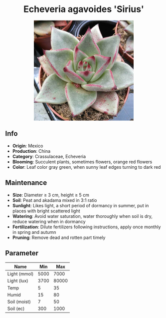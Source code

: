 <h1 align='center'>Echeveria agavoides 'Sirius'</h1>
<p align="center">
    <img 
        align='center'
        width='320'
        src="../images/echeveria agavoides sirius.png" 
        alt='Echeveria agavoides 'Sirius'' />
</p>

## Info

 - **Origin**: Mexico
 - **Production**: China
 - **Category**: Crassulaceae, Echeveria
 - **Blooming**: Succulent plants, sometimes flowers, orange red flowers
 - **Color**: Leaf color gray green, when sunny leaf edges turning to dark red

## Maintenance

 - **Size**: Diameter ≥ 3 cm, height ≥ 5 cm
 - **Soil**: Peat and akadama mixed in 3:1 ratio
 - **Sunlight**: Likes light, a short period of dormancy in summer, put in places with bright scattered light
 - **Watering**: Avoid water saturation, water thoroughly when soil is dry, reduce watering when in dormancy
 - **Fertilization**: Dilute fertilizers following instructions,  apply once monthly in spring and autumn
 - **Pruning**: Remove dead and rotten part timely

## Parameter

| Name         | Min  | Max   |
|--------------|------|-------|
| Light (mmol) | 5000 | 7000  |
| Light (lux)  | 3700 | 80000 |
| Temp         | 5    | 35    |
| Humid        | 15   | 80    |
| Soil (moist) | 7   | 50    |
| Soil (ec)    | 300  | 1000  |